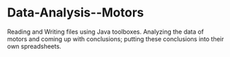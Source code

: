 # Data-Analysis--Motors
Reading and Writing files using Java toolboxes. Analyzing the data of motors and coming up with conclusions; putting these conclusions into their own spreadsheets. 
